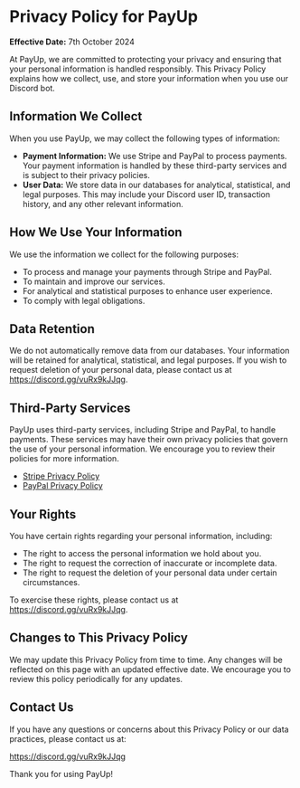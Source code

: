 # Privacy Policy for PayUp

**Effective Date:** 7th October 2024

At PayUp, we are committed to protecting your privacy and ensuring that your personal information is handled responsibly. This Privacy Policy explains how we collect, use, and store your information when you use our Discord bot.

## Information We Collect

When you use PayUp, we may collect the following types of information:

- **Payment Information:** We use Stripe and PayPal to process payments. Your payment information is handled by these third-party services and is subject to their privacy policies.
- **User Data:** We store data in our databases for analytical, statistical, and legal purposes. This may include your Discord user ID, transaction history, and any other relevant information.

## How We Use Your Information

We use the information we collect for the following purposes:

- To process and manage your payments through Stripe and PayPal.
- To maintain and improve our services.
- For analytical and statistical purposes to enhance user experience.
- To comply with legal obligations.

## Data Retention

We do not automatically remove data from our databases. Your information will be retained for analytical, statistical, and legal purposes. If you wish to request deletion of your personal data, please contact us at https://discord.gg/vuRx9kJJqg.

## Third-Party Services

PayUp uses third-party services, including Stripe and PayPal, to handle payments. These services may have their own privacy policies that govern the use of your personal information. We encourage you to review their policies for more information.

- [Stripe Privacy Policy](https://stripe.com/privacy)
- [PayPal Privacy Policy](https://www.paypal.com/us/webapps/mpp/ua/privacy-full)

## Your Rights

You have certain rights regarding your personal information, including:

- The right to access the personal information we hold about you.
- The right to request the correction of inaccurate or incomplete data.
- The right to request the deletion of your personal data under certain circumstances.

To exercise these rights, please contact us at https://discord.gg/vuRx9kJJqg.

## Changes to This Privacy Policy

We may update this Privacy Policy from time to time. Any changes will be reflected on this page with an updated effective date. We encourage you to review this policy periodically for any updates.

## Contact Us

If you have any questions or concerns about this Privacy Policy or our data practices, please contact us at:

https://discord.gg/vuRx9kJJqg

Thank you for using PayUp!
